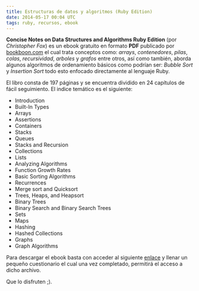 ```yaml
---
title: Estructuras de datos y algoritmos (Ruby Edition)
date: 2014-05-17 00:04 UTC
tags: ruby, recursos, ebook
---
```

**Concise Notes on Data Structures and Algorithms Ruby Edition** (por *Christopher Fox*) es un ebook gratuito en formato **PDF** publicado por [bookboon.com](http://bookboon.com/es) el cual trata conceptos como: *arrays*, *contenedores*, *pilas*, *colas*, *recursividad*, *arboles* y *grafos* entre otros, así como también, aborda algunos algoritmos de ordenamiento básicos como podrían ser: *Bubble Sort* y *Insertion Sort* todo esto enfocado directamente al lenguaje Ruby.

El libro consta de 197 páginas y se encuentra dividido en 24 capítulos de fácil seguimiento. El indice temático es el siguiente:

* Introduction
* Built-In Types
* Arrays
* Assertions
* Containers
* Stacks
* Queues
* Stacks and Recursion
* Collections
* Lists
* Analyzing Algorithms
* Function Growth Rates
* Basic Sorting Algorithms
* Recurrences
* Merge sort and Quicksort
* Trees, Heaps, and Heapsort
* Binary Trees
* Binary Search and Binary Search Trees
* Sets
* Maps
* Hashing
* Hashed Collections
* Graphs
* Graph Algorithms

Para descargar el ebook basta con acceder al siguiente [enlace](http://bookboon.com/es/concise-notes-on-data-structures-and-algorithms-ebook) y llenar un pequeño cuestionario el cual una vez completado, permitirá el acceso a dicho archivo.

Que lo disfruten ;).
